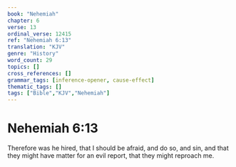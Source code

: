 ```yaml
---
book: "Nehemiah"
chapter: 6
verse: 13
ordinal_verse: 12415
ref: "Nehemiah 6:13"
translation: "KJV"
genre: "History"
word_count: 29
topics: []
cross_references: []
grammar_tags: [inference-opener, cause-effect]
thematic_tags: []
tags: ["Bible","KJV","Nehemiah"]
---
```


# Nehemiah 6:13

Therefore was he hired, that I should be afraid, and do so, and sin, and that they might have matter for an evil report, that they might reproach me.
